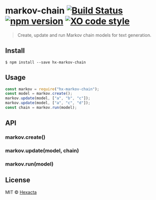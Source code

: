 # markov-chain [![Build Status](https://travis-ci.org/hexacta/markov-chain.svg?branch=master)](https://travis-ci.org/hexacta/markov-chain) [![npm version](https://img.shields.io/npm/v/hx-markov-chain.svg?style=flat)](https://www.npmjs.com/package/hx-markov-chain) [![XO code style](https://img.shields.io/badge/code%20style-prettier-ff69b4.svg)](https://github.com/prettier/prettier)  
> Create, update and run Markov chain models for text generation.

## Install
```
$ npm install --save hx-markov-chain
```

## Usage

```js
const markov = require("hx-markov-chain");
const model = markov.create();
markov.update(model, ["a", "b", "c"]);
markov.update(model, ["a", "c", "d"]);
const chain = markov.run(model);
```

## API

### markov.create()
### markov.update(model, chain)
### markov.run(model)

## License

MIT © [Hexacta](http://www.hexacta.com)